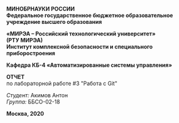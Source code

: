 **МИНОБРНАУКИ РОССИИ**\
**Федеральное государственное бюджетное образовательное учреждение высшего образования**

**«МИРЭА – Российский технологический университет»**\
**(РТУ МИРЭА)**\
**Институт комплексной безопасности и специального приборостроения**

**Кафедра КБ-4 «Автоматизированные системы управления»**

**ОТЧЕТ**\
по лабораторной работе #3 "Работа с Git"

*Студент:* Акимов Антон\
*Группа:* ББСО-02-18

**Москва, 2020**
